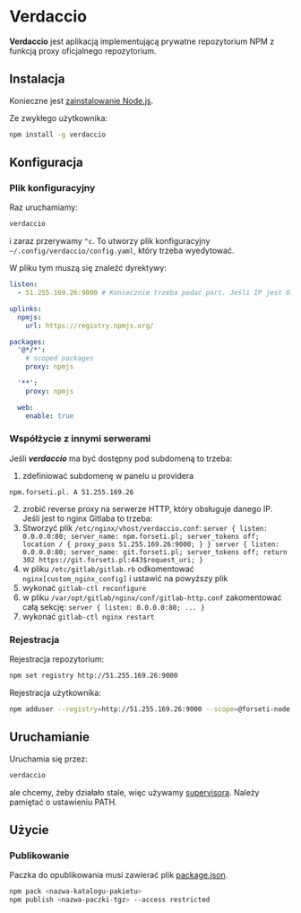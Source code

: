 # Verdaccio

**Verdaccio** jest aplikacją implementującą prywatne repozytorium NPM z funkcją proxy oficjalnego repozytorium.

## Instalacja
Konieczne jest [zainstalowanie Node.js](./node-js.md).

Ze zwykłego użytkownika:
```sh
npm install -g verdaccio
```

## Konfiguracja
### Plik konfiguracyjny
Raz uruchamiamy:
```sh
verdaccio
```
i zaraz przerywamy `^c`. To utworzy plik konfiguracyjny `~/.config/verdaccio/config.yaml`, który trzeba wyedytować.

W pliku tym muszą się znaleźć dyrektywy:
```yaml
listen:
  - 51.255.169.26:9000 # Koniecznie trzeba podać port. Jeśli IP jest 0.0.0.0 to nasłuchuj na wszystkich IP

uplinks:
  npmjs:
    url: https://registry.npmjs.org/

packages:
  '@*/*':
    # scoped packages
    proxy: npmjs

  '**':
    proxy: npmjs

  web:
    enable: true
```

### Współżycie z innymi serwerami
Jeśli **_verdaccio_** ma być dostępny pod subdomeną to trzeba:
1. zdefiniować subdomenę w panelu u providera
  ```
  npm.forseti.pl. A 51.255.169.26
  ```
2. zrobić reverse proxy na serwerze HTTP, który obsługuje danego IP. Jeśli jest to nginx Gitlaba to trzeba:
  1. Stworzyć plik `/etc/nginx/vhost/verdaccio.conf`:
    ```
    server {
      listen: 0.0.0.0:80;
      server_name: npm.forseti.pl;
      server_tokens off;
      location / {
        proxy_pass 51.255.169.26:9000;
      }
    }
    server {
      listen: 0.0.0.0:80;
      server_name: git.forseti.pl;
      server_tokens off;
      return 302 https://git.forseti.pl:443$request_uri;
    }
    ```
  2. w pliku `/etc/gitlab/gitlab.rb` odkomentować `nginx[custom_nginx_config]` i ustawić na powyższy plik
  3. wykonać `gitlab-ctl reconfigure`
  4. w pliku `/var/opt/gitlab/nginx/conf/gitlab-http.conf` zakomentować całą sekcję:
    ```
    server {
      listen: 0.0.0.0:80;
      ...
    }
    ```
  5. wykonać `gitlab-ctl nginx restart`

### Rejestracja
Rejestracja repozytorium:
```sh
npm set registry http://51.255.169.26:9000
```

Rejestracja użytkownika:
```sh
npm adduser --registry=http://51.255.169.26:9000 --scope=@forseti-node
```

## Uruchamianie
Uruchamia się przez:
```sh
verdaccio
```
ale chcemy, żeby działało stale, więc używamy [supervisora](./supervisor.md). Należy pamiętać o ustawieniu PATH.

## Użycie
### Publikowanie

Paczka do opublikowania musi zawierać plik [package.json](../../file/node-package.json).

```sh
npm pack <nazwa-katalogu-pakietu>
npm publish <nazwa-paczki-tgz> --access restricted
```
